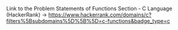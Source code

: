 Link to the Problem Statements of Functions Section - C Language (HackerRank)
-> https://www.hackerrank.com/domains/c?filters%5Bsubdomains%5D%5B%5D=c-functions&badge_type=c
